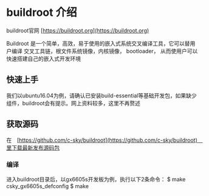 # buildroot 介绍

buildroot官网 [https://buildroot.org](https://buildroot.org)

Buildroot 是一个简单，高效，易于使用的嵌入式系统交叉编译工具，它可以替用户编译 交叉工具链，根文件系统镜像，内核镜像， bootloader， 从而使用户可以快速搭建自己的嵌入式开发环境

## 快速上手

我们以ubuntu16.04为例，请确认已安装build-essential等基础开发包，如果缺少组件，buildroot会有提示。网上资料较多，这里不再赘述

## 获取源码
在　[https://github.com/c-sky/buildroot](https://github.com/c-sky/buildroot)　里下载最新发布源码包

### 编译
进入buildroot目录后，以gx6605s开发板为例，执行以下2条命令：
$ make csky_gx6605s_defconfig
$ make
